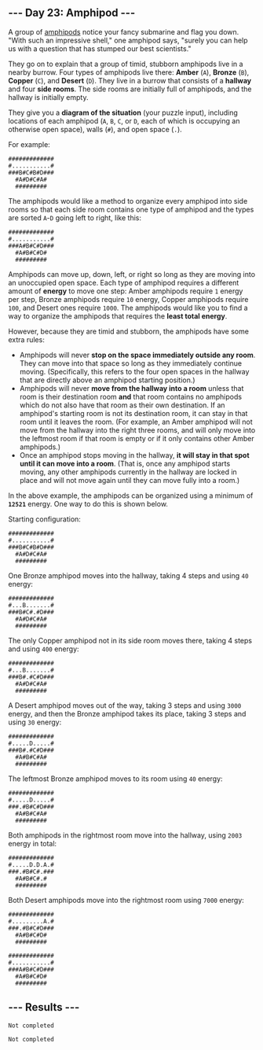 <article class="day-desc"><h2>--- Day 23: Amphipod ---</h2><p>A group of <a href="https://en.wikipedia.org/wiki/Amphipoda" target="_blank">amphipods</a> notice your fancy submarine and flag you down. "With such an impressive shell," one amphipod <span title="What? You didn't know amphipods can talk?">says</span>, "surely you can help us with a question that has stumped our best scientists."</p>
<p>They go on to explain that a group of timid, stubborn amphipods live in a nearby burrow. Four types of amphipods live there: <b>Amber</b> (<code>A</code>), <b>Bronze</b> (<code>B</code>), <b>Copper</b> (<code>C</code>), and <b>Desert</b> (<code>D</code>). They live in a burrow that consists of a <b>hallway</b> and four <b>side rooms</b>. The side rooms are initially full of amphipods, and the hallway is initially empty.</p>
<p>They give you a <b>diagram of the situation</b> (your puzzle input), including locations of each amphipod (<code>A</code>, <code>B</code>, <code>C</code>, or <code>D</code>, each of which is occupying an otherwise open space), walls (<code>#</code>), and open space (<code>.</code>).</p>
<p>For example:</p>
<pre><code>#############
#...........#
###B#C#B#D###
  #A#D#C#A#
  #########
</code></pre>
<p>The amphipods would like a method to organize every amphipod into side rooms so that each side room contains one type of amphipod and the types are sorted <code>A</code>-<code>D</code> going left to right, like this:</p>
<pre><code>#############
#...........#
###A#B#C#D###
  #A#B#C#D#
  #########
</code></pre>
<p>Amphipods can move up, down, left, or right so long as they are moving into an unoccupied open space. Each type of amphipod requires a different amount of <b>energy</b> to move one step: Amber amphipods require <code>1</code> energy per step, Bronze amphipods require <code>10</code> energy, Copper amphipods require <code>100</code>, and Desert ones require <code>1000</code>. The amphipods would like you to find a way to organize the amphipods that requires the <b>least total energy</b>.</p>
<p>However, because they are timid and stubborn, the amphipods have some extra rules:</p>
<ul>
<li>Amphipods will never <b>stop on the space immediately outside any room</b>. They can move into that space so long as they immediately continue moving. (Specifically, this refers to the four open spaces in the hallway that are directly above an amphipod starting position.)</li>
<li>Amphipods will never <b>move from the hallway into a room</b> unless that room is their destination room <b>and</b> that room contains no amphipods which do not also have that room as their own destination. If an amphipod's starting room is not its destination room, it can stay in that room until it leaves the room. (For example, an Amber amphipod will not move from the hallway into the right three rooms, and will only move into the leftmost room if that room is empty or if it only contains other Amber amphipods.)</li>
<li>Once an amphipod stops moving in the hallway, <b>it will stay in that spot until it can move into a room</b>. (That is, once any amphipod starts moving, any other amphipods currently in the hallway are locked in place and will not move again until they can move fully into a room.)</li>
</ul>
<p>In the above example, the amphipods can be organized using a minimum of <code><b>12521</b></code> energy. One way to do this is shown below.</p>
<p>Starting configuration:</p>
<pre><code>#############
#...........#
###B#C#B#D###
  #A#D#C#A#
  #########
</code></pre>
<p>One Bronze amphipod moves into the hallway, taking 4 steps and using <code>40</code> energy:</p>
<pre><code>#############
#...B.......#
###B#C#.#D###
  #A#D#C#A#
  #########
</code></pre>
<p>The only Copper amphipod not in its side room moves there, taking 4 steps and using <code>400</code> energy:</p>
<pre><code>#############
#...B.......#
###B#.#C#D###
  #A#D#C#A#
  #########
</code></pre>
<p>A Desert amphipod moves out of the way, taking 3 steps and using <code>3000</code> energy, and then the Bronze amphipod takes its place, taking 3 steps and using <code>30</code> energy:</p>
<pre><code>#############
#.....D.....#
###B#.#C#D###
  #A#B#C#A#
  #########
</code></pre>
<p>The leftmost Bronze amphipod moves to its room using <code>40</code> energy:</p>
<pre><code>#############
#.....D.....#
###.#B#C#D###
  #A#B#C#A#
  #########
</code></pre>
<p>Both amphipods in the rightmost room move into the hallway, using <code>2003</code> energy in total:</p>
<pre><code>#############
#.....D.D.A.#
###.#B#C#.###
  #A#B#C#.#
  #########
</code></pre>
<p>Both Desert amphipods move into the rightmost room using <code>7000</code> energy:</p>
<pre><code>#############
#.........A.#
###.#B#C#D###
  #A#B#C#D#
  #########
</code></pre>

<pre><code>#############
#...........#
###A#B#C#D###
  #A#B#C#D#
  #########
</code></pre>

</article>

<form method="post" action="23/answer"><input type="hidden" name="level" value="1"></form>
<h2>--- Results ---</h2>
<pre><code>Not completed</code></pre>
<pre><code>Not completed</code></pre>